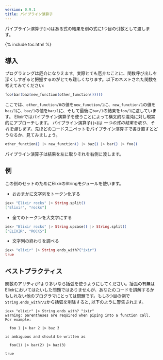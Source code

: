 ```yaml
---
version: 0.9.1
title: パイプライン演算子
---
```


パイプライン演算子(`|>`)はある式の結果を別の式に1つ目の引数として渡します。

{% include toc.html %}

## 導入

プログラミングは厄介になりえます。実際とても厄介なことに、関数呼び出しを深くしすぎると把握するのがとても難しくなります。以下のネストされた関数を考えてみてください:

```elixir
foo(bar(baz(new_function(other_function()))))
```

ここでは、`other_function/0`の値を`new_function/1`に、`new_function/1`の値を`baz/1`に、`baz/1`の値を`bar/1`に、そして最後に`bar/1`の結果を`foo/1`に渡しています。
Elixirではパイプライン演算子を使うことによって構文的な混沌に対し現実的にアプローチします。
パイプライン演算子(`|>`)は *一つの式の結果を取り、それを渡します*。先ほどのコードスニペットをパイプライン演算子で書き直すとどうなるか、見てみましょう。

```elixir
other_function() |> new_function() |> baz() |> bar() |> foo()
```

パイプライン演算子は結果を左に取りそれを右側に渡します。

## 例

この例のセットのためにElixirのStringモジュールを使います。

- おおまかに文字列をトークン化する

```elixir
iex> "Elixir rocks" |> String.split()
["Elixir", "rocks"]
```

- 全てのトークンを大文字にする

```elixir
iex> "Elixir rocks" |> String.upcase() |> String.split()
["ELIXIR", "ROCKS"]
```

- 文字列の終わりを調べる

```elixir
iex> "elixir" |> String.ends_with?("ixir")
true
```

## ベストプラクティス

関数のアリティが1より多いなら括弧を使うようにしてください。括弧の有無はElixirにおいてはたいした問題ではありませんが、あなたのコードを誤解するかもしれない他のプログラマにとっては問題です。もし3つ目の例で`String.ends_with?/2`から括弧を削除すると, 以下のように警告されます。

```shell
iex> "elixir" |> String.ends_with? "ixir"
warning: parentheses are required when piping into a function call. For example:

  foo 1 |> bar 2 |> baz 3

is ambiguous and should be written as

  foo(1) |> bar(2) |> baz(3)

true
```
